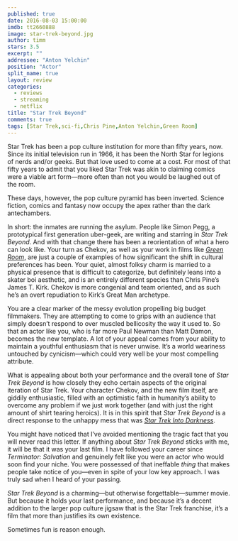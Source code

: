 ```yaml
---
published: true
date: 2016-08-03 15:00:00
imdb: tt2660888
image: star-trek-beyond.jpg
author: timm
stars: 3.5
excerpt: ""
addressee: "Anton Yelchin"
position: "Actor"
split_name: true
layout: review
categories: 
  - reviews
  - streaming
  - netflix
title: "Star Trek Beyond"
comments: true
tags: [Star Trek,sci-fi,Chris Pine,Anton Yelchin,Green Room]
---
```

Star Trek has been a pop culture institution for more than fifty years, now. Since its initial television run in 1966, it has been the North Star for legions of nerds and/or geeks. But that love used to come at a cost. For most of that fifty years to admit that you liked Star Trek was akin to claiming comics were a viable art form—more often than not you would be laughed out of the room.

These days, however, the pop culture pyramid has been inverted. Science fiction, comics and fantasy now occupy the apex rather than the dark antechambers. 

In short: the inmates are running the asylum. People like Simon Pegg, a prototypical first generation uber-geek, are writing and starring in _Star Trek Beyond_. And with that change there has been a reorientation of what a hero can look like. Your turn as Chekov, as well as your work in films like [_Green Room_](http://www.dearcastandcrew.com/content/2016/4/27/green-room.html), are just a couple of examples of how significant the shift in cultural preferences has been. Your quiet, almost folksy charm is married to a physical presence that is difficult to categorize, but definitely leans into a skater boi aesthetic, and is an entirely different species than Chris Pine’s James T. Kirk. Chekov is more congenial and team oriented, and as such he’s an overt repudiation to Kirk’s Great Man archetype. 

You are a clear marker of the messy evolution propelling big budget filmmakers. They are attempting to come to grips with an audience that simply doesn’t respond to over muscled bellicosity the way it used to. So that an actor like you, who is far more Paul Newman than Matt Damon, becomes the new template. A lot of your appeal comes from your ability to maintain a youthful enthusiasm that is never unwise. It’s a world weariness untouched by cynicism—which could very well be your most compelling attribute.

What is appealing about both your performance and the overall tone of _Star Trek Beyond_ is how closely they echo certain aspects of the original iteration of Star Trek. Your character Chekov, and the new film itself, are giddily enthusiastic, filled with an optimistic faith in humanity’s ability to overcome any problem if we just work together (and with just the right amount of shirt tearing heroics). It is in this spirit that _Star Trek Beyond_ is a direct response to the unhappy mess that was [_Star Trek Into Darkness_](http://www.dearcastandcrew.com/content/2013/5/16/star-trek-into-darkness.html).

You might have noticed that I’ve avoided mentioning the tragic fact that you will never read this letter. If anything about _Star Trek Beyond_ sticks with me, it will be that it was your last film. I have followed your career since _Terminator: Salvation_ and genuinely felt like you were an actor who would soon find your niche. You were possessed of that ineffable _thing_ that makes people take notice of you—even in spite of your low key approach. I was truly sad when I heard of your passing.

_Star Trek Beyond_ is a charming—but otherwise forgettable—summer movie. But because it holds your last performance, and because it’s a decent addition to the larger pop culture jigsaw that is the Star Trek franchise, it’s a film that more than justifies its own existence. 

Sometimes fun is reason enough.
